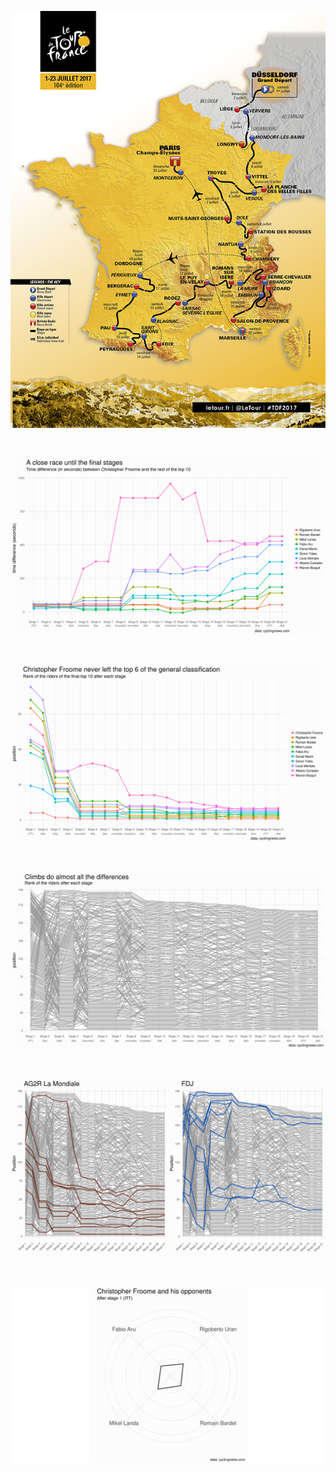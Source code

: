 ![map_tdf_2017](map_tdf_2017.jpg?raw=true)

<br>

![time_difference](plots/time_difference.png?raw=true)

<br>

![rank_top10](plots/rank_top10.png?raw=true)

<br>

![rank_all](plots/rank_all.png?raw=true)

<br>

![ag2r_fdj](plots/ag2r_fdj.png?raw=true)

<br>

![radar_gif](plots/radar_gif.gif)
